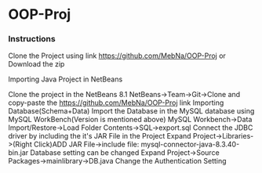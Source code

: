 # OOP-Proj
### Instructions
Clone the Project using link https://github.com/MebNa/OOP-Proj or Download the zip

Importing Java Project in NetBeans

Clone the project in the NetBeans 8.1
NetBeans->Team->Git->Clone and copy-paste the https://github.com/MebNa/OOP-Proj link
Importing Database(Schema+Data)
Import the Database in the MySQL database using MySQL WorkBench(Version is mentioned above)
MySQL Workbench->Data Import/Restore->Load Folder Contents->SQL->export.sql
Connect the JDBC driver by including the it's JAR File in the Project
Expand Project->Libraries->(Right Click)ADD JAR File->include file: mysql-connector-java-8.3.40-bin.jar
Database setting can be changed
Expand Project->Source Packages->mainlibrary->DB.java
Change the Authentication Setting
